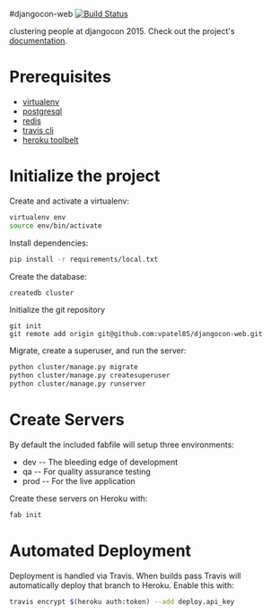 #djangocon-web
[![Build Status](https://travis-ci.org/vpatel85/djangocon-web.svg?branch=master)](https://travis-ci.org/vpatel85/djangocon-web)

clustering people at djangocon 2015. Check out the project's [documentation](http://vpatel85.github.io/djangocon-web/).

# Prerequisites 
- [virtualenv](https://virtualenv.pypa.io/en/latest/)
- [postgresql](http://www.postgresql.org/)
- [redis](http://redis.io/)
- [travis cli](http://blog.travis-ci.com/2013-01-14-new-client/)
- [heroku toolbelt](https://toolbelt.heroku.com/)

# Initialize the project
Create and activate a virtualenv:

```bash
virtualenv env
source env/bin/activate
```
Install dependencies:

```bash
pip install -r requirements/local.txt
```
Create the database:

```bash
createdb cluster
```
Initialize the git repository

```
git init
git remote add origin git@github.com:vpatel85/djangocon-web.git
```

Migrate, create a superuser, and run the server:
```bash
python cluster/manage.py migrate
python cluster/manage.py createsuperuser
python cluster/manage.py runserver
```

# Create Servers
By default the included fabfile will setup three environments:

- dev -- The bleeding edge of development
- qa -- For quality assurance testing
- prod -- For the live application

Create these servers on Heroku with:

```bash
fab init
```

# Automated Deployment
Deployment is handled via Travis. When builds pass Travis will automatically deploy that branch to Heroku. Enable this with:
```bash
travis encrypt $(heroku auth:token) --add deploy.api_key
```
